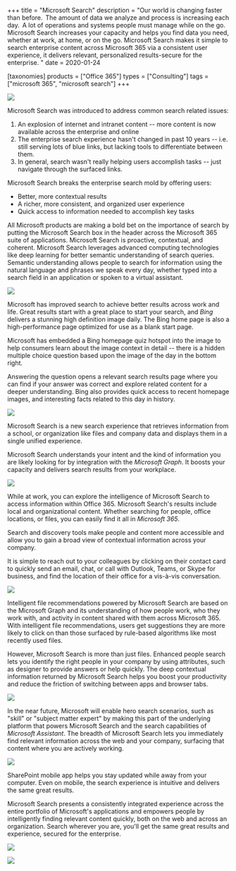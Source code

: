 +++
title = "Microsoft Search"
description = "Our world is changing faster than before.  The amount of data we analyze and process is increasing each day.  A lot of operations and systems people must manage while on the go. Microsoft Search increases your capacity and helps you find data you need, whether at work, at home, or on the go. Microsoft Search makes it simple to search enterprise content across Microsoft 365 via a consistent user experience, it delivers relevant, personalized results-secure for the enterprise. "
date = 2020-01-24

[taxonomies]
products = ["Office 365"]
types = ["Consulting"]
tags = ["microsoft 365", "microsoft search"]
+++

![](https://o365hq.com/images/670.png)

Microsoft Search was introduced to address common search related issues:

1.  An explosion of internet and intranet content -- more content is now
    available across the enterprise and online
2.  The enterprise search experience hasn't changed in past 10 years --
    i.e. still serving lots of blue links, but lacking tools to
    differentiate between them.
3.  In general, search wasn't really helping users accomplish tasks --
    just navigate through the surfaced links.

Microsoft Search breaks the enterprise search mold by offering users:

-   Better, more contextual results
-   A richer, more consistent, and organized user experience
-   Quick access to information needed to accomplish key tasks

All Microsoft products are making a bold bet on the importance of search
by putting the Microsoft Search box in the header across the Microsoft
365 suite of applications. Microsoft Search is proactive, contextual,
and coherent. Microsoft Search leverages advanced computing technologies
like deep learning for better semantic understanding of search queries.
Semantic understanding allows people to search for information using the
natural language and phrases we speak every day, whether typed into a
search field in an application or spoken to a virtual assistant.

![](https://o365hq.com/images/677.png)

Microsoft has improved search to achieve better results across work and
life. Great results start with a great place to start your search, and
*Bing* delivers a stunning high definition image daily. The Bing home
page is also a high-performance page optimized for use as a blank start
page.

Microsoft has embedded a Bing homepage quiz hotspot into the image to
help consumers learn about the image context in detail -- there is a
hidden multiple choice question based upon the image of the day in the
bottom right.

Answering the question opens a relevant search results page where you
can find if your answer was correct and explore related content for a
deeper understanding. Bing also provides quick access to recent homepage
images, and interesting facts related to this day in history.

![](https://o365hq.com/images/678.png)

Microsoft Search is a new search experience that retrieves information
from a school, or organization like files and company data and displays
them in a single unified experience.

Microsoft Search understands your intent and the kind of information you
are likely looking for by integration with the *Microsoft Graph*. It
boosts your capacity and delivers search results from your workplace.

![](https://o365hq.com/images/672.png)

While at work, you can explore the intelligence of Microsoft Search to
access information within Office 365. Microsoft Search's results include
local and organizational content. Whether searching for people, office
locations, or files, you can easily find it all in *Microsoft 365*.

Search and discovery tools make people and content more accessible and
allow you to gain a broad view of contextual information across your
company.

It is simple to reach out to your colleagues by clicking on their
contact card to quickly send an email, chat, or call with Outlook,
Teams, or Skype for business, and find the location of their office for
a vis-à-vis conversation.

![](https://o365hq.com/images/675.png)

Intelligent file recommendations powered by Microsoft Search are based
on the Microsoft Graph and its understanding of how people work, who
they work with, and activity in content shared with them across
Microsoft 365. With intelligent file recommendations, users get
suggestions they are more likely to click on than those surfaced by
rule-based algorithms like most recently used files.

However, Microsoft Search is more than just files. Enhanced people
search lets you identify the right people in your company by using
attributes, such as designer to provide answers or help quickly. The
deep contextual information returned by Microsoft Search helps you boost
your productivity and reduce the friction of switching between apps and
browser tabs.

![](https://o365hq.com/images/674.png)

In the near future, Microsoft will enable hero search scenarios, such as
"skill" or "subject matter expert" by making this part of the underlying
platform that powers Microsoft Search and the search capabilities of
*Microsoft Assistant*. The breadth of Microsoft Search lets you
immediately find relevant information across the web and your company,
surfacing that content where you are actively working.

![](https://o365hq.com/images/676.png)

SharePoint mobile app helps you stay updated while away from your
computer. Even on mobile, the search experience is intuitive and
delivers the same great results.

Microsoft Search presents a consistently integrated experience across
the entire portfolio of Microsoft's applications and empowers people by
intelligently finding relevant content quickly, both on the web and
across an organization. Search wherever you are, you'll get the same
great results and experience, secured for the enterprise.

![](https://o365hq.com/images/671.png)

![](https://o365hq.com/images/673.png)